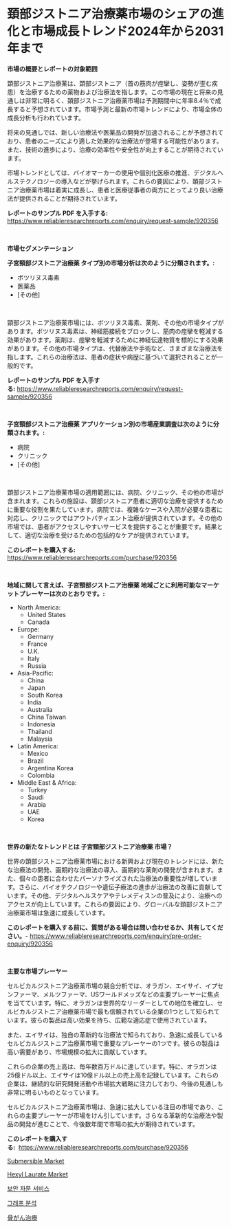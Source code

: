 <p><h1>頚部ジストニア治療薬市場のシェアの進化と市場成長トレンド2024年から2031年まで</h1></p><p><strong>市場の概要とレポートの対象範囲</strong></p>
<p><p>頚部ジストニア治療薬は、頚部ジストニア（首の筋肉が痙攣し、姿勢が歪む疾患）を治療するための薬物および治療法を指します。この市場の現在と将来の見通しは非常に明るく、頚部ジストニア治療薬市場は予測期間中に年率8.4％で成長すると予想されています。市場予測と最新の市場トレンドにより、市場全体の成長分析も行われています。</p><p>将来の見通しでは、新しい治療法や医薬品の開発が加速されることが予想されており、患者のニーズにより適した効果的な治療法が登場する可能性があります。また、技術の進歩により、治療の効率性や安全性が向上することが期待されています。</p><p>市場トレンドとしては、バイオマーカーの使用や個別化医療の推進、デジタルヘルステクノロジーの導入などが挙げられます。これらの要因により、頚部ジストニア治療薬市場は着実に成長し、患者と医療従事者の両方にとってより良い治療法が提供されることが期待されています。</p></p>
<p><strong>レポートのサンプル PDF を入手する:</strong> <a href="https://www.reliableresearchreports.com/enquiry/request-sample/920356">https://www.reliableresearchreports.com/enquiry/request-sample/920356</a></p>
<p>&nbsp;</p>
<p><strong>市場セグメンテーション</strong></p>
<p><strong>子宮頸部ジストニア治療薬 タイプ別の市場分析は次のように分類されます。:</strong></p>
<p><ul><li>ボツリヌス毒素</li><li>医薬品</li><li>[その他]</li></ul></p>
<p>&nbsp;</p>
<p><p>頸部ジストニア治療薬市場には、ボツリヌス毒素、薬剤、その他の市場タイプがあります。ボツリヌス毒素は、神経筋接続をブロックし、筋肉の痙攣を軽減する効果があります。薬剤は、痙攣を軽減するために神経伝達物質を標的にする効果があります。その他の市場タイプは、代替療法や手術など、さまざまな治療法を指します。これらの治療法は、患者の症状や病歴に基づいて選択されることが一般的です。</p></p>
<p><strong>レポートのサンプル PDF を入手する:</strong>&nbsp;<a href="https://www.reliableresearchreports.com/enquiry/request-sample/920356">https://www.reliableresearchreports.com/enquiry/request-sample/920356</a></p>
<p>&nbsp;</p>
<p><strong> 子宮頸部ジストニア治療薬 アプリケーション別の市場産業調査は次のように分類されます。:</strong></p>
<p><ul><li>病院</li><li>クリニック</li><li>[その他]</li></ul></p>
<p>&nbsp;</p>
<p><p>頚部ジストニア治療薬市場の適用範囲には、病院、クリニック、その他の市場が含まれます。これらの施設は、頚部ジストニア患者に適切な治療を提供するために重要な役割を果たしています。病院では、複雑なケースや入院が必要な患者に対応し、クリニックではアウトパティエント治療が提供されています。その他の市場では、患者がアクセスしやすいサービスを提供することが重要です。結果として、適切な治療を受けるための包括的なケアが提供されています。</p></p>
<p><strong>このレポートを購入する:</strong>&nbsp; <a href="https://www.reliableresearchreports.com/purchase/920356">https://www.reliableresearchreports.com/purchase/920356</a></p>
<p>&nbsp;</p>
<p><strong>地域に関して言えば、子宮頸部ジストニア治療薬 地域ごとに利用可能なマーケットプレーヤーは次のとおりです。:</strong></p>
<p><ul>
    <li>
        North America:
        <ul>
            <li>United States</li>
            <li>Canada</li>
        </ul>
    </li>
    <li>
        Europe:
        <ul>
            <li>Germany</li>
            <li>France</li>
            <li>U.K.</li>
            <li>Italy</li>
            <li>Russia</li>
        </ul>
    </li>
    <li>
        Asia-Pacific:
        <ul>
            <li>China</li>
            <li>Japan</li>
            <li>South Korea</li>
            <li>India</li>
            <li>Australia</li>
            <li>China Taiwan</li>
            <li>Indonesia</li>
            <li>Thailand</li>
            <li>Malaysia</li>
        </ul>
    </li>
    <li>
        Latin America:
        <ul>
            <li>Mexico</li>
            <li>Brazil</li>
            <li>Argentina Korea</li>
            <li>Colombia</li>
        </ul>
    </li>
    <li>
        Middle East & Africa:
        <ul>
            <li>Turkey</li>
            <li>Saudi</li>
            <li>Arabia</li>
            <li>UAE</li>
            <li>Korea</li>
        </ul>
    </li>
    </ul></p>
<p>&nbsp;</p>
<p><strong>世界の新たなトレンドとは 子宮頸部ジストニア治療薬 市場？</strong></p>
<p><p>世界の頚部ジストニア治療薬市場における新興および現在のトレンドには、新たな治療法の開発、画期的な治療法の導入、画期的な薬剤の開発が含まれます。また、個々の患者に合わせたパーソナライズされた治療法の重要性が増しています。さらに、バイオテクノロジーや遺伝子療法の進歩が治療法の改善に貢献しています。その他、デジタルヘルスケアやテレメディスンの普及により、治療へのアクセスが向上しています。これらの要因により、グローバルな頚部ジストニア治療薬市場は急速に成長しています。</p></p>
<p><strong>このレポートを購入する前に、質問がある場合は問い合わせるか、共有してください。</strong>- <a href="https://www.reliableresearchreports.com/enquiry/pre-order-enquiry/920356">https://www.reliableresearchreports.com/enquiry/pre-order-enquiry/920356</a></p>
<p>&nbsp;</p>
<p><strong>主要な市場プレーヤー</strong></p>
<p><p>セルビカルジストニア治療薬市場の競合分析では、オラガン、エイサイ、イプセンファーマ、メルツファーマ、USワールドメッズなどの主要プレーヤーに焦点を当てています。特に、オラガンは世界的なリーダーとしての地位を確立し、セルビカルジストニア治療薬市場で最も信頼されている企業の1つとして知られています。彼らの製品は高い効果を持ち、広範な適応症で使用されています。</p><p>また、エイサイは、独自の革新的な治療法で知られており、急速に成長しているセルビカルジストニア治療薬市場で重要なプレーヤーの1つです。彼らの製品は高い需要があり、市場規模の拡大に貢献しています。</p><p>これらの企業の売上高は、毎年数百万ドルに達しています。特に、オラガンは25億ドル以上、エイサイは10億ドル以上の売上高を記録しています。これらの企業は、継続的な研究開発活動や市場拡大戦略に注力しており、今後の見通しも非常に明るいものとなっています。</p><p>セルビカルジストニア治療薬市場は、急速に拡大している注目の市場であり、これらの主要プレーヤーが市場をけん引しています。さらなる革新的な治療法や製品の開発が進むことで、今後数年間で市場の拡大が期待されています。</p></p>
<p><strong>このレポートを購入する:</strong>&nbsp;&nbsp;<a href="https://www.reliableresearchreports.com/purchase/920356">https://www.reliableresearchreports.com/purchase/920356</a></p>
<p><p><a href="https://issuu.com/reportprime-2/docs/submersible-market-size-2030.pptx">Submersible Market</a></p><p><a href="https://issuu.com/reportprime-2/docs/hexyl-laurate-market-size-2030.pptx">Hexyl Laurate Market</a></p><p><a href="https://github.com/vs019sa3m8x/Market-Research-Report-List-1/blob/main/5555841183155.md">보안 자문 서비스</a></p><p><a href="https://github.com/lzrvbyqzftro57/Market-Research-Report-List-1/blob/main/7844135183154.md">그래프 분석</a></p><p><a href="https://github.com/oqxogxyvqe90775/Market-Research-Report-List-1/blob/main/4602271183105.md">骨がん治療</a></p></p>